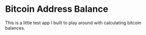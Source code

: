# Bitcoin Address Balance

This is a little test app I built to play around with calculating bitcoin balances.